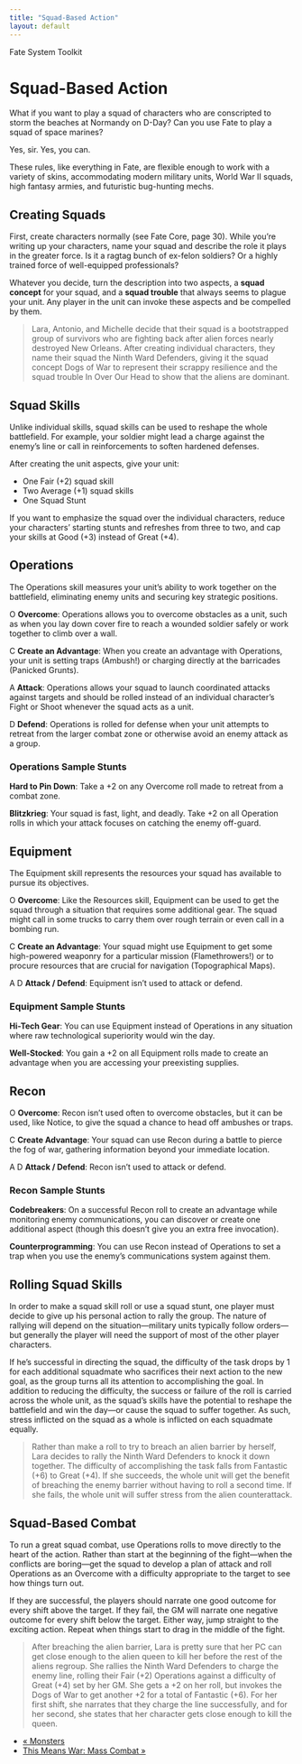 ```yaml
---
title: "Squad-Based Action"
layout: default
---
```

    
Fate System Toolkit

#  Squad-Based Action

What if you want to play a squad of characters who are conscripted to storm
the beaches at Normandy on D-Day? Can you use Fate to play a squad of space
marines?

Yes, sir. Yes, you can.

These rules, like everything in Fate, are flexible enough to work with a
variety of skins, accommodating modern military units, World War II squads,
high fantasy armies, and futuristic bug-hunting mechs.

## Creating Squads

First, create characters normally (see Fate Core, page 30). While you’re
writing up your characters, name your squad and describe the role it plays in
the greater force. Is it a ragtag bunch of ex-felon soldiers? Or a highly
trained force of well-equipped professionals?

Whatever you decide, turn the description into two aspects, a **squad
concept** for your squad, and a **squad trouble** that always seems to plague
your unit. Any player in the unit can invoke these aspects and be compelled by
them.

> Lara, Antonio, and Michelle decide that their squad is a bootstrapped group
of survivors who are fighting back after alien forces nearly destroyed New
Orleans. After creating individual characters, they name their squad the Ninth
Ward Defenders, giving it the squad concept <span class="aspect">Dogs of War</span> to
represent their scrappy resilience and the squad trouble <span class="aspect">In Over
Our Head</span> to show that the aliens are dominant.

## Squad Skills

Unlike individual skills, squad skills can be used to reshape the whole
battlefield. For example, your soldier might lead a charge against the enemy’s
line or call in reinforcements to soften hardened defenses.

After creating the unit aspects, give your unit:

  * One Fair (+2) squad skill
  * Two Average (+1) squad skills
  * One Squad Stunt

If you want to emphasize the squad over the individual characters, reduce your
characters’ starting stunts and refreshes from three to two, and cap your
skills at Good (+3) instead of Great (+4).

## Operations

The Operations skill measures your unit’s ability to work together on the
battlefield, eliminating enemy units and securing key strategic positions.

<span class="fate_font">O</span> **Overcome**: Operations allows you to overcome
obstacles as a unit, such as when you lay down cover fire to reach a wounded
soldier safely or work together to climb over a wall.

<span class="fate_font">C</span> **Create an Advantage**: When you create an advantage
with Operations, your unit is setting traps (<span class="aspect">Ambush!</span>) or
charging directly at the barricades (<span class="aspect">Panicked Grunts</span>).

<span class="fate_font">A</span> **Attack**: Operations allows your squad to launch
coordinated attacks against targets and should be rolled instead of an
individual character’s Fight or Shoot whenever the squad acts as a unit.

<span class="fate_font">D</span> **Defend**: Operations is rolled for defense when
your unit attempts to retreat from the larger combat zone or otherwise avoid
an enemy attack as a group.

### Operations Sample Stunts

**Hard to Pin Down**: Take a +2 on any Overcome roll made to retreat from a combat zone.

**Blitzkrieg**: Your squad is fast, light, and deadly. Take +2 on all Operation rolls in which your attack focuses on catching the enemy off-guard.

## Equipment

The Equipment skill represents the resources your squad has available to
pursue its objectives.

<span class="fate_font">O</span> **Overcome**: Like the Resources skill, Equipment can
be used to get the squad through a situation that requires some additional
gear. The squad might call in some trucks to carry them over rough terrain or
even call in a bombing run.

<span class="fate_font">C</span> **Create an Advantage**: Your squad might use
Equipment to get some high-powered weaponry for a particular mission
(<span class="aspect">Flamethrowers!</span>) or to procure resources that are crucial
for navigation (<span class="aspect">Topographical Maps</span>).

<span class="fate_font">A</span> <span class="fate_font">D</span> **Attack / Defend**:
Equipment isn’t used to attack or defend.

### Equipment Sample Stunts

**Hi-Tech Gear**: You can use Equipment instead of Operations in any situation where raw technological superiority would win the day.

**Well-Stocked**: You gain a +2 on all Equipment rolls made to create an advantage when you are accessing your preexisting supplies.

## Recon

<span class="fate_font">O</span> **Overcome**: Recon isn’t used often to overcome
obstacles, but it can be used, like Notice, to give the squad a chance to head
off ambushes or traps.

<span class="fate_font">C</span> **Create Advantage**: Your squad can use Recon during
a battle to pierce the fog of war, gathering information beyond your immediate
location.

<span class="fate_font">A</span> <span class="fate_font">D</span> **Attack / Defend**: Recon
isn’t used to attack or defend.

### Recon Sample Stunts

**Codebreakers**: On a successful Recon roll to create an advantage while monitoring enemy communications, you can discover or create one additional aspect (though this doesn’t give you an extra free invocation).

**Counterprogramming**: You can use Recon instead of Operations to set a trap when you use the enemy’s communications system against them.

## Rolling Squad Skills

In order to make a squad skill roll or use a squad stunt, one player must
decide to give up his personal action to rally the group. The nature of
rallying will depend on the situation—military units typically follow
orders—but generally the player will need the support of most of the other
player characters.

If he’s successful in directing the squad, the difficulty of the task drops by
1 for each additional squadmate who sacrifices their next action to the new
goal, as the group turns all its attention to accomplishing the goal. In
addition to reducing the difficulty, the success or failure of the roll is
carried across the whole unit, as the squad’s skills have the potential to
reshape the battlefield and win the day—or cause the squad to suffer together.
As such, stress inflicted on the squad as a whole is inflicted on each
squadmate equally.

> Rather than make a roll to try to breach an alien barrier by herself, Lara
decides to rally the Ninth Ward Defenders to knock it down together. The
difficulty of accomplishing the task falls from Fantastic (+6) to Great (+4).
If she succeeds, the whole unit will get the benefit of breaching the enemy
barrier without having to roll a second time. If she fails, the whole unit
will suffer stress from the alien counterattack.

## Squad-Based Combat

To run a great squad combat, use Operations rolls to move directly to the
heart of the action. Rather than start at the beginning of the fight—when the
conflicts are boring—get the squad to develop a plan of attack and roll
Operations as an Overcome with a difficulty appropriate to the target to see
how things turn out.

If they are successful, the players should narrate one good outcome for every
shift above the target. If they fail, the GM will narrate one negative outcome
for every shift below the target. Either way, jump straight to the exciting
action. Repeat when things start to drag in the middle of the fight.

> After breaching the alien barrier, Lara is pretty sure that her PC can get
close enough to the alien queen to kill her before the rest of the aliens
regroup. She rallies the Ninth Ward Defenders to charge the enemy line,
rolling their Fair (+2) Operations against a difficulty of Great (+4) set by
her GM. She gets a +2 on her roll, but invokes the <span class="aspect">Dogs of
War</span> to get another +2 for a total of Fantastic (+6). For her first
shift, she narrates that they charge the line successfully, and for her
second, she states that her character gets close enough to kill the queen.

  * [« Monsters](/fate-system-toolkit/monsters)
  * [This Means War: Mass Combat »](/fate-system-toolkit/means-war-mass-combat)

